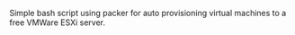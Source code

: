 Simple bash script using packer for auto provisioning virtual machines to a free VMWare ESXi server.

